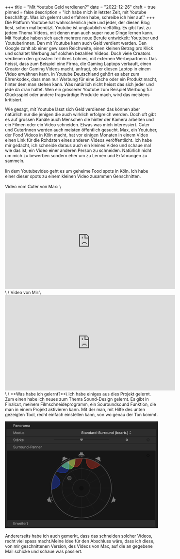 +++
title = "Mit Youtube Geld verdienen?"
date = "2022-12-26"
draft = true
pinned = false
description = "Ich habe mich in letzter Zeit, mit Youtube beschäftigt. Was ich gelernt und erfahren habe, schreibe ich hier auf."
+++
Die Platform Youtube hat wahrscheinlich jede und jeder, der diesen Blog liest, schon mal benützt. Youtube ist unglaublich vielfältig. Es gibt fast zu jedem Thema Videos, mit denen man auch super neue Dinge lernen kann. Mit Youtube haben sich auch mehrere neue Berufe entwickelt: Youtuber und Youtuberinnen. Den mit Youtube kann auch Geld verdient werden. Den Google zahlt ab einer gewissen Reichweite, einen kleinen Betrag pro Klick und schaltet Werbung auf solchen bezahlen Videos. Doch viele Creators verdienen den grössten Teil ihres Lohnes, mit externen Werbepartnern. Das heisst, dass zum Beispiel eine Firma, die Gaming Laptops verkauft, einen Creator der Gaming Videos macht, anfragt, ob er diesen Laptop in einem Video erwähnen kann. In Youtube Deutschland gehört es aber zum Ehrenkodex, dass man nur Werbung für eine Sache oder ein Produkt macht, hinter dem man stehen kann. Was natürlich nicht heisst das sich jeder und jede da dran haltet. Wen ein grösserer Youtube zum Beispiel Werbung für Glücksspiel oder andere fragwürdige Produkte mach, wird das meistens kritisiert.

Wie gesagt, mit Youtube lässt sich Geld verdienen das können aber natürlich nur die jenigen die auch wirklich erfolgreich werden. Doch oft gibt es auf grossen Kanäle auch Menschen die hinter der Kamera arbeiten und ein Filmen oder ein Video schneiden. Etwas was mich interessiert. Cuter und CuterInnen werden auch meisten öffentlich gesucht. Max, ein Youtuber, der Food Videos in Köln macht, hat vor einigen Monaten in einem Video einen Link für die Rohdaten eines anderen Videos veröffentlicht. Ich habe mir gedacht, ich schneide daraus auch ein kleines Video und schaue mal wie das ist, ein Video einer anderen Person zu schneiden. Natürlich nicht um mich zu bewerben sondern eher um zu Lernen und Erfahrungen zu sammeln.\
\
Iin dem Youtubevideo geht es um geheime Food spots in Köln. Ich habe einer dieser spots zu einem kleinen Video zusammen Genschnitten.\
\
Video vom Cuter von Max: \
<iframe width="560" height="315" src="https://www.youtube.com/embed/P8yMaTetkG8?start=31" title="YouTube video player" frameborder="0" allow="accelerometer; autoplay; clipboard-write; encrypted-media; gyroscope; picture-in-picture" allowfullscreen></iframe>\
\
Video von Mir:\
<iframe width="560" height="315" src="https://www.youtube.com/embed/VKy_uZqEtjA" title="YouTube video player" frameborder="0" allow="accelerometer; autoplay; clipboard-write; encrypted-media; gyroscope; picture-in-picture" allowfullscreen></iframe>\
\
**Was habe ich gelernt?**\
Ich habe einiges aus dies Projekt gelernt. Zum einen habe ich neues zum Thema Sound-Design gelernt. Es gibt in Finalcut, meinem Filmschneideprogramm, ein Souroundsound Funktion, die man in einem Projekt aktivieren kann. Mit der man, mit Hilfe des unten gezeigten Tool, recht einfach einstellen kann, von wo genau der Ton kommt. 

![](bildschirm-foto-2022-12-26-um-23.28.45.png)

Andererseits habe ich auch gemerkt, dass das schneiden solcher Videos, recht viel spass macht.Meine Idee für den Abschluss wäre, dass ich diese, von mir geschnittenen Version, des Videos von Max, auf die an gegebene Mail schicke und schaue was passiert.